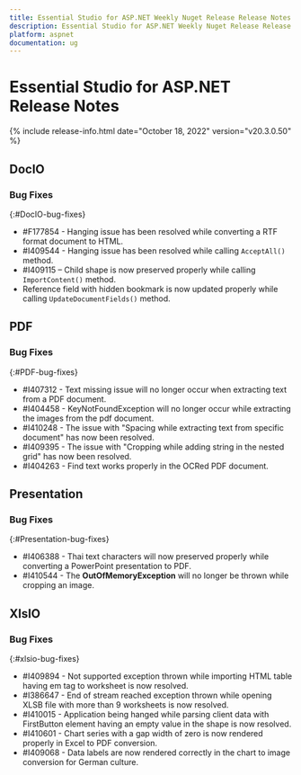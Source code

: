 ```yaml
---
title: Essential Studio for ASP.NET Weekly Nuget Release Release Notes  
description: Essential Studio for ASP.NET Weekly Nuget Release Release Notes  
platform: aspnet
documentation: ug
---
```


# Essential Studio for ASP.NET  Release Notes  

{% include release-info.html date="October 18, 2022"  version="v20.3.0.50" %} 





## DocIO

### Bug Fixes
{:#DocIO-bug-fixes}

* \#F177854 - Hanging issue has been resolved while converting a RTF format document to HTML. 
* \#I409544 - Hanging issue has been resolved while calling `AcceptAll()` method.
* \#I409115 – Child shape is now preserved properly while calling `ImportContent()` method.
* Reference field with hidden bookmark is now updated properly while calling `UpdateDocumentFields()` method.
## PDF

### Bug Fixes
{:#PDF-bug-fixes}

* \#I407312 - 	Text missing issue will no longer occur when extracting text from a PDF document.
* \#I404458 - 	KeyNotFoundException will no longer occur while extracting the images from the pdf document.
* \#I410248 - 	The issue with "Spacing while extracting text from specific document" has now been resolved.
* \#I409395 - 	The issue with "Cropping while adding string in the nested grid" has now been resolved.
* \#I404263 - 	Find text works properly in the OCRed PDF document.

## Presentation

### Bug Fixes
{:#Presentation-bug-fixes}

* \#I406388 - Thai text characters will now preserved properly while converting a PowerPoint presentation to PDF.
* \#I410544 - The **OutOfMemoryException** will no longer be thrown while cropping an image.
## XlsIO

### Bug Fixes
{:#xlsio-bug-fixes}

* \#I409894 - Not supported exception thrown while importing HTML table having em tag to worksheet is now resolved.
* \#I386647 - End of stream reached exception thrown while opening XLSB file with more than 9 worksheets is now resolved.
* \#I410015 - Application being hanged while parsing client data with FirstButton element having an empty value in the shape is now resolved.
* \#I410601 - Chart series with a gap width of zero is now rendered properly in Excel to PDF conversion.
* \#I409068 - Data labels are now rendered correctly in the chart to image conversion for German culture.
